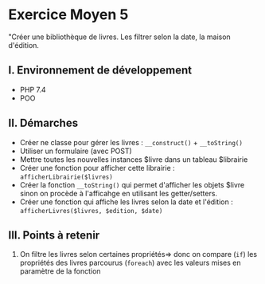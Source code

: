 # Exercice Moyen 5

"Créer une bibliothèque de livres. Les filtrer selon la date, la maison d'édition.

## I. Environnement de développement

* PHP 7.4
* POO

## II. Démarches
- Créer ne classe pour gérer les livres : `__construct()` + `__toString()`
- Utiliser un formulaire (avec POST)
- Mettre toutes les nouvelles instances $livre dans un tableau $librairie
- Créer une fonction pour afficher cette librairie : ` afficherLibrairie($livres) `
- Créer la fonction `__toString()` qui permet d'afficher les objets $livre sinon on procède à l'afficahge en utilisant les getter/setters.
- Créer une fonction qui affiche les livres selon la date et l'édition : `afficherLivres($livres, $edition, $date)`


## III. Points à retenir
 
1. On filtre les livres selon certaines propriétés=> donc on compare (`if`) les propriétés des livres parcourus (`foreach`) avec les valeurs mises en paramètre de la fonction
